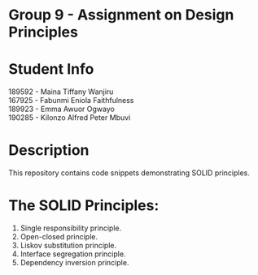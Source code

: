 # Group 9 - Assignment on Design Principles

# Student Info
189592 - Maina Tiffany Wanjiru  
167925 - Fabunmi Eniola Faithfulness  
189923 - Emma Awuor Ogwayo  
190285 - Kilonzo Alfred Peter Mbuvi  


# Description
This repository contains code snippets demonstrating SOLID principles.

# The SOLID Principles:
1. Single responsibility principle.
2. Open-closed principle.
3. Liskov substitution principle.
4. Interface segregation principle.
5. Dependency inversion principle.

